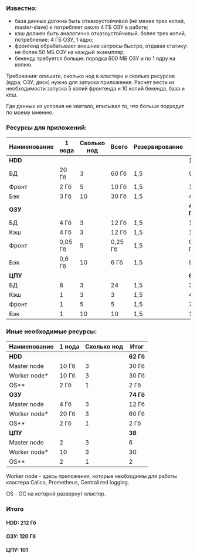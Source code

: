 ### Известно:
* база данных должна быть отказоустойчивой (не менее трех копий, master-slave) и потребляет около 4 ГБ ОЗУ в работе;
* кэш должен быть аналогично отказоустойчивый, более трех копий, потребление: 4 ГБ ОЗУ, 1 ядро;
* фронтенд обрабатывает внешние запросы быстро, отдавая статику: не более 50 МБ ОЗУ на каждый экземпляр;
* бекенду требуется больше: порядка 600 МБ ОЗУ и по 1 ядру на копию.

Требования: опишите, сколько нод в кластере и сколько ресурсов (ядра, ОЗУ, диск) нужно для запуска приложения. Расчет вести из необходимости запуска 5 копий фронтенда и 10 копий бекенда, база и кеш.

Где данных из условия не хватало, вписывал то, что больше подходит по моему мнению.

### Ресурсы для приложений:
Наименование | 1 нода | Сколько нод | Всего | Резервирование | Итог |
-------------|--------|-------------|-------|----------------|------|
**HDD** | | | | | **150 Гб** |
БД | 20 Гб | 3 | 60 Гб | 1,5 | 90 Гб |
Фронт | 2 Гб | 5 | 10 Гб | 1,5 | 15 Гб |
Бэк | 3 Гб | 10 | 30 Гб | 1,5 | 45 Гб|
**ОЗУ** | | | | | **45,375 Гб** |
БД | 4 Гб | 3 | 12 Гб | 1,5 | 18 Гб |
Кэш | 4 Гб | 3 | 12 Гб | 1,5 | 18 Гб |
Фронт | 0,05 Гб | 5 | 0,25 Гб | 1,5 | 0,375 Гб |
Бэк | 0,6 Гб | 10 | 6 Гб | 1,5 | 9 Гб|
**ЦПУ** | | | | | **63** |
БД | 8 | 3 | 24 | 1,5 | 36 |
Кэш | 1 | 3 | 3 | 1,5 | 4,5 |
Фронт | 1 | 5 | 5 | 1,5 | 7,5 |
Бэк | 1 | 10 | 10 | 1,5 | 15 |

### Иные необходимые ресурсы:
Наименование | 1 нода | Сколько нод | Итог |
-------------|--------|-------------|------|
**HDD** | | | **62 Гб** |
Master node | 10 Гб | 3 | 30 Гб |
Worker node* | 10 Гб | 3 | 30 Гб |
OS** | 2 Гб | 1 | 2 Гб |
**ОЗУ** | | | **74 Гб** |
Master node | 4 Гб | 3 | 12 Гб |
Worker node* | 20 Гб | 3 | 60 Гб |
OS** | 2 Гб | 1 | 2 Гб |
**ЦПУ** | | | **38** |
Master node | 2 | 3 | 6 |
Worker node* | 10 | 3 | 30 |
OS** | 2 | 1 | 2 |

Worker node - здесь приложения, которые необходимы для работы кластера Calico, Prometheus, Centralized logging.

OS - ОС на которой развернут кластер.

### Итого
#### HDD: 212 Гб
#### ОЗУ: 120 Гб
#### ЦПУ: 101
